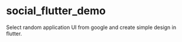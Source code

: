 # social_flutter_demo
Select random application UI from google and create simple design in flutter.
